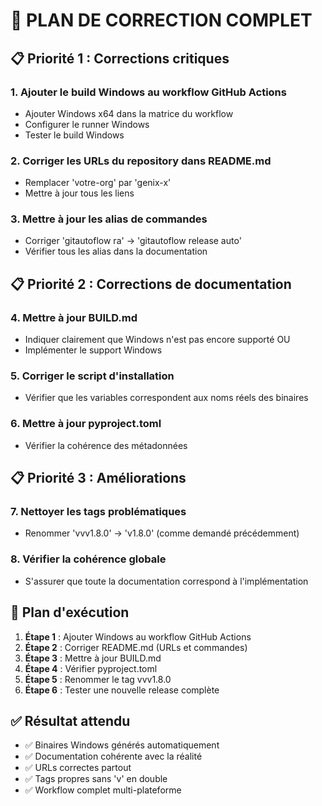 # 🎯 PLAN DE CORRECTION COMPLET

## 📋 Priorité 1 : Corrections critiques

### 1. Ajouter le build Windows au workflow GitHub Actions
- Ajouter Windows x64 dans la matrice du workflow
- Configurer le runner Windows
- Tester le build Windows

### 2. Corriger les URLs du repository dans README.md
- Remplacer 'votre-org' par 'genix-x'
- Mettre à jour tous les liens

### 3. Mettre à jour les alias de commandes
- Corriger 'gitautoflow ra' → 'gitautoflow release auto'
- Vérifier tous les alias dans la documentation

## 📋 Priorité 2 : Corrections de documentation

### 4. Mettre à jour BUILD.md
- Indiquer clairement que Windows n'est pas encore supporté OU
- Implémenter le support Windows

### 5. Corriger le script d'installation
- Vérifier que les variables correspondent aux noms réels des binaires

### 6. Mettre à jour pyproject.toml
- Vérifier la cohérence des métadonnées

## 📋 Priorité 3 : Améliorations

### 7. Nettoyer les tags problématiques
- Renommer 'vvv1.8.0' → 'v1.8.0' (comme demandé précédemment)

### 8. Vérifier la cohérence globale
- S'assurer que toute la documentation correspond à l'implémentation

## 🚀 Plan d'exécution

1. **Étape 1** : Ajouter Windows au workflow GitHub Actions
2. **Étape 2** : Corriger README.md (URLs et commandes)
3. **Étape 3** : Mettre à jour BUILD.md
4. **Étape 4** : Vérifier pyproject.toml
5. **Étape 5** : Renommer le tag vvv1.8.0
6. **Étape 6** : Tester une nouvelle release complète

## ✅ Résultat attendu

- ✅ Binaires Windows générés automatiquement
- ✅ Documentation cohérente avec la réalité
- ✅ URLs correctes partout
- ✅ Tags propres sans 'v' en double
- ✅ Workflow complet multi-plateforme
